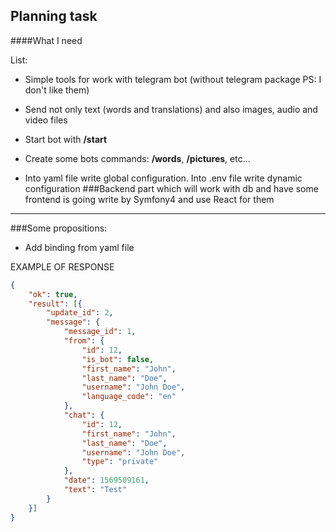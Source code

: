 Planning task
--------------

####What I need

List:
 - Simple tools for work with telegram bot
 (without telegram package
  PS: I don't like them)  

- Send not only text (words and translations) and also images, audio and video files

- Start bot with **/start**

- Create some bots commands: **/words**, **/pictures**, etc...

- Into yaml file write global configuration. Into .env file write dynamic configuration
###Backend part which will work with db and have some frontend is going write by Symfony4 and use React for them

-------------------
###Some propositions:
 - Add binding from yaml file


EXAMPLE OF RESPONSE 
```json
{
    "ok": true,
    "result": [{
        "update_id": 2,
        "message": {
            "message_id": 1,
            "from": {
                "id": 12,
                "is_bot": false,
                "first_name": "John",
                "last_name": "Doe",
                "username": "John Doe",
                "language_code": "en"
            },
            "chat": {
                "id": 12,
                "first_name": "John",
                "last_name": "Doe",
                "username": "John Doe",
                "type": "private"
            },
            "date": 1569509161,
            "text": "Test"
        }
    }]
}
```